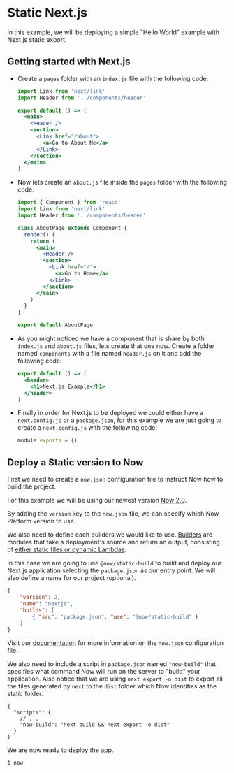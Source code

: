 # Static Next.js

In this example, we will be deploying a simple "Hello World" example with Next.js static export.

## Getting started with Next.js

- Create a `pages` folder with an `index.js` file with the following code:
    ```jsx
    import Link from 'next/link'
    import Header from '../components/header'

    export default () => (
      <main>
        <Header />
        <section>
          <Link href="/about">
            <a>Go to About Me</a>
          </Link>
        </section>
      </main>
    )
    ```
- Now lets create an `about.js` file inside the `pages` folder with the following code:
    ```jsx
    import { Component } from 'react'
    import Link from 'next/link'
    import Header from '../components/header'

    class AboutPage extends Component {
      render() {
        return (
          <main>
            <Header />
            <section>
              <Link href="/">
                <a>Go to Home</a>
              </Link>
            </section>
          </main>
        )
      }
    }

    export default AboutPage
    ```
- As you might noticed we have a component that is share by both `index.js` and `about.js` files, lets create that one now. Create a folder named `components` with a file named `header.js` on it and add the following code:
    ```jsx
    export default () => (
      <header>
        <h1>Next.js Example</h1>
      </header>
    )
    ```
- Finally in order for Next.js to be deployed we could either have a `next.config.js` or a `package.json`, for this example we are just going to create a `next.config.js` with the following code:
    ```js
    module.exports = {}
    ```

## Deploy a Static version to Now

First we need to create a `now.json` configuration file to instruct Now how to build the project.

For this example we will be using our newest version [Now 2.0](https://zeit.co/now).

By adding the `version` key to the `now.json` file, we can specify which Now Platform version to use.

We also need to define each builders we would like to use. [Builders](https://zeit.co/docs/v2/deployments/builders/overview/) are modules that take a deployment's source and return an output, consisting of [either static files or dynamic Lambdas](https://zeit.co/docs/v2/deployments/builds/#sources-and-outputs).

In this case we are going to use `@now/static-build` to build and deploy our Next.js application selecting the `package.json` as our entry point. We will also define a name for our project (optional).

```json
{
    "version": 2,
    "name": "nextjs",
    "builds": [
        { "src": "package.json", "use": "@now/static-build" }
    ]
}
```

Visit our [documentation](https://zeit.co/docs/v2/deployments/configuration) for more information on the `now.json` configuration file.

We also need to include a script in `package.json` named `"now-build"` that specifies what command Now will run on the server to "build" your application. Also notice that we are using `next export -o dist` to export all the files generated by `next` to the `dist` folder which Now identifies as the static folder.

```json5
{
  "scripts": {
    // ...
    "now-build": "next build && next export -o dist"
  }
}
```

We are now ready to deploy the app.

```sh
$ now
```
